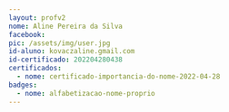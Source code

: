 ```yaml
---
layout: profv2
nome: Aline Pereira da Silva
facebook:
pic: /assets/img/user.jpg
id-aluno: kovaczaline.gmail.com
id-certificado: 202204280438
certificados:
  - nome: certificado-importancia-do-nome-2022-04-28
badges:
  - nome: alfabetizacao-nome-proprio
---
```

